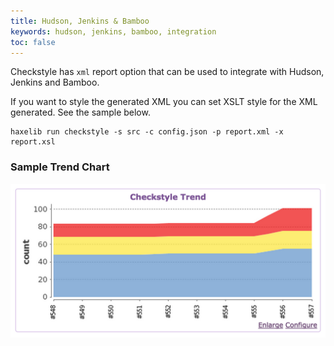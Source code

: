 ```yaml
---
title: Hudson, Jenkins & Bamboo
keywords: hudson, jenkins, bamboo, integration
toc: false
---
```


Checkstyle has `xml` report option that can be used to integrate with Hudson, Jenkins and Bamboo.

If you want to style the generated XML you can set XSLT style for the XML generated. See the sample below.

```
haxelib run checkstyle -s src -c config.json -p report.xml -x report.xsl
```

### Sample Trend Chart

![img](images/hudson.png)